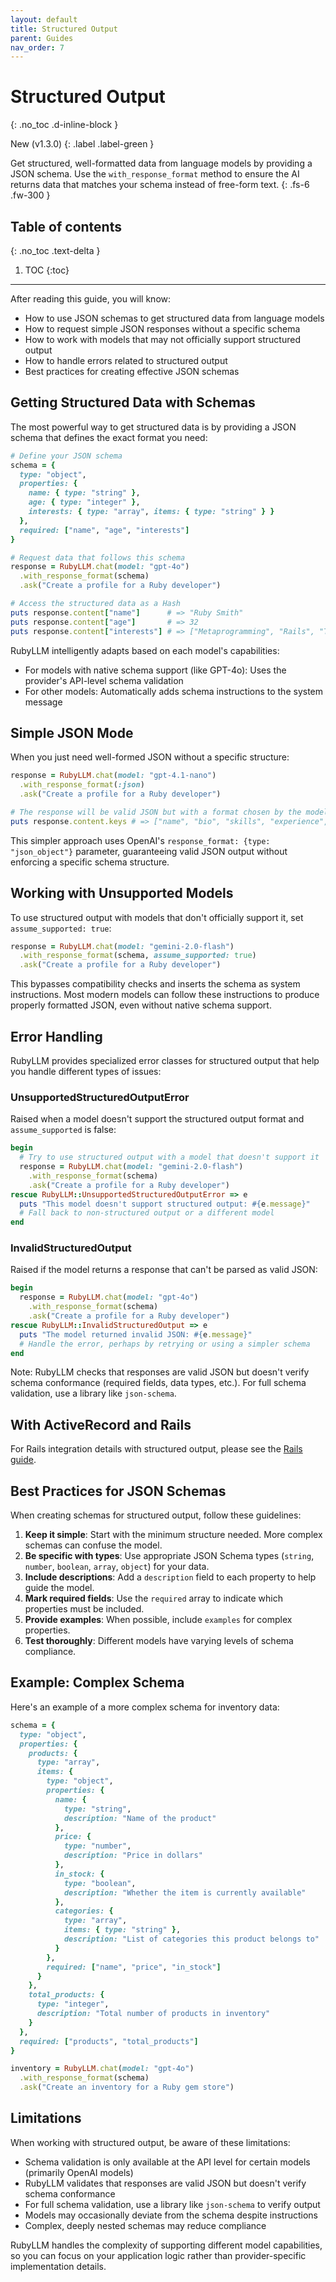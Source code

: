 ```yaml
---
layout: default
title: Structured Output
parent: Guides
nav_order: 7
---
```


# Structured Output
{: .no_toc .d-inline-block }

New (v1.3.0)
{: .label .label-green }

Get structured, well-formatted data from language models by providing a JSON schema. Use the `with_response_format` method to ensure the AI returns data that matches your schema instead of free-form text.
{: .fs-6 .fw-300 }

## Table of contents
{: .no_toc .text-delta }

1. TOC
{:toc}

---

After reading this guide, you will know:

*   How to use JSON schemas to get structured data from language models
*   How to request simple JSON responses without a specific schema
*   How to work with models that may not officially support structured output
*   How to handle errors related to structured output
*   Best practices for creating effective JSON schemas

## Getting Structured Data with Schemas

The most powerful way to get structured data is by providing a JSON schema that defines the exact format you need:

```ruby
# Define your JSON schema
schema = {
  type: "object",
  properties: {
    name: { type: "string" },
    age: { type: "integer" },
    interests: { type: "array", items: { type: "string" } }
  },
  required: ["name", "age", "interests"]
}

# Request data that follows this schema
response = RubyLLM.chat(model: "gpt-4o")
  .with_response_format(schema)
  .ask("Create a profile for a Ruby developer")

# Access the structured data as a Hash
puts response.content["name"]      # => "Ruby Smith"
puts response.content["age"]       # => 32
puts response.content["interests"] # => ["Metaprogramming", "Rails", "Testing"]
```

RubyLLM intelligently adapts based on each model's capabilities:

- For models with native schema support (like GPT-4o): Uses the provider's API-level schema validation
- For other models: Automatically adds schema instructions to the system message

## Simple JSON Mode

When you just need well-formed JSON without a specific structure:

```ruby
response = RubyLLM.chat(model: "gpt-4.1-nano")
  .with_response_format(:json)
  .ask("Create a profile for a Ruby developer")

# The response will be valid JSON but with a format chosen by the model
puts response.content.keys # => ["name", "bio", "skills", "experience", "github"]
```

This simpler approach uses OpenAI's `response_format: {type: "json_object"}` parameter, guaranteeing valid JSON output without enforcing a specific schema structure.

## Working with Unsupported Models

To use structured output with models that don't officially support it, set `assume_supported: true`:

```ruby
response = RubyLLM.chat(model: "gemini-2.0-flash")
  .with_response_format(schema, assume_supported: true)
  .ask("Create a profile for a Ruby developer")
```

This bypasses compatibility checks and inserts the schema as system instructions. Most modern models can follow these instructions to produce properly formatted JSON, even without native schema support.

## Error Handling

RubyLLM provides specialized error classes for structured output that help you handle different types of issues:

### UnsupportedStructuredOutputError

Raised when a model doesn't support the structured output format and `assume_supported` is false:

```ruby
begin
  # Try to use structured output with a model that doesn't support it
  response = RubyLLM.chat(model: "gemini-2.0-flash")
    .with_response_format(schema)
    .ask("Create a profile for a Ruby developer")
rescue RubyLLM::UnsupportedStructuredOutputError => e
  puts "This model doesn't support structured output: #{e.message}"
  # Fall back to non-structured output or a different model
end
```

### InvalidStructuredOutput

Raised if the model returns a response that can't be parsed as valid JSON:

```ruby
begin
  response = RubyLLM.chat(model: "gpt-4o")
    .with_response_format(schema)
    .ask("Create a profile for a Ruby developer")
rescue RubyLLM::InvalidStructuredOutput => e
  puts "The model returned invalid JSON: #{e.message}"
  # Handle the error, perhaps by retrying or using a simpler schema
end
```

Note: RubyLLM checks that responses are valid JSON but doesn't verify schema conformance (required fields, data types, etc.). For full schema validation, use a library like `json-schema`.

## With ActiveRecord and Rails

For Rails integration details with structured output, please see the [Rails guide](rails.md#working-with-structured-output).

## Best Practices for JSON Schemas

When creating schemas for structured output, follow these guidelines:

1. **Keep it simple**: Start with the minimum structure needed. More complex schemas can confuse the model.
2. **Be specific with types**: Use appropriate JSON Schema types (`string`, `number`, `boolean`, `array`, `object`) for your data.
3. **Include descriptions**: Add a `description` field to each property to help guide the model.
4. **Mark required fields**: Use the `required` array to indicate which properties must be included.
5. **Provide examples**: When possible, include `examples` for complex properties.
6. **Test thoroughly**: Different models have varying levels of schema compliance.

## Example: Complex Schema

Here's an example of a more complex schema for inventory data:

```ruby
schema = {
  type: "object",
  properties: {
    products: {
      type: "array",
      items: {
        type: "object",
        properties: {
          name: { 
            type: "string",
            description: "Name of the product" 
          },
          price: { 
            type: "number",
            description: "Price in dollars" 
          },
          in_stock: { 
            type: "boolean",
            description: "Whether the item is currently available" 
          },
          categories: {
            type: "array",
            items: { type: "string" },
            description: "List of categories this product belongs to"
          }
        },
        required: ["name", "price", "in_stock"]
      }
    },
    total_products: { 
      type: "integer",
      description: "Total number of products in inventory" 
    }
  },
  required: ["products", "total_products"]
}

inventory = RubyLLM.chat(model: "gpt-4o")
  .with_response_format(schema)
  .ask("Create an inventory for a Ruby gem store")
```

## Limitations

When working with structured output, be aware of these limitations:

* Schema validation is only available at the API level for certain models (primarily OpenAI models)
* RubyLLM validates that responses are valid JSON but doesn't verify schema conformance
* For full schema validation, use a library like `json-schema` to verify output
* Models may occasionally deviate from the schema despite instructions
* Complex, deeply nested schemas may reduce compliance

RubyLLM handles the complexity of supporting different model capabilities, so you can focus on your application logic rather than provider-specific implementation details.
